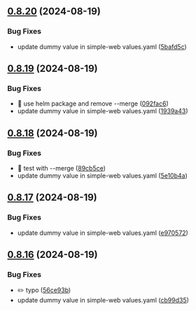 ## [0.8.20](https://github.com/garrygerber/simple-web/compare/simple_web-v0.8.19...simple_web-v0.8.20) (2024-08-19)


### Bug Fixes

* update dummy value in simple-web values.yaml ([5bafd5c](https://github.com/garrygerber/simple-web/commit/5bafd5cfea6dd5a38c1bc7d8fe0a22651c6de58d))



## [0.8.19](https://github.com/garrygerber/simple-web/compare/simple_web-v0.8.18...simple_web-v0.8.19) (2024-08-19)


### Bug Fixes

* :bug: use helm package and remove --merge ([092fac6](https://github.com/garrygerber/simple-web/commit/092fac6945842503054476b2337bc44346291359))
* update dummy value in simple-web values.yaml ([1939a43](https://github.com/garrygerber/simple-web/commit/1939a4324ef7c069bf5a322986e6e1fa6804fc06))



## [0.8.18](https://github.com/garrygerber/simple-web/compare/simple_web-v0.8.17...simple_web-v0.8.18) (2024-08-19)


### Bug Fixes

* :test_tube: test with --merge ([89cb5ce](https://github.com/garrygerber/simple-web/commit/89cb5ce2d4e88aa4d3dfa6694c8ad18b782b3e34))
* update dummy value in simple-web values.yaml ([5e10b4a](https://github.com/garrygerber/simple-web/commit/5e10b4a2af1a71f04cfdbb8e115838d2aa2f130a))



## [0.8.17](https://github.com/garrygerber/simple-web/compare/simple_web-v0.8.16...simple_web-v0.8.17) (2024-08-19)


### Bug Fixes

* update dummy value in simple-web values.yaml ([e970572](https://github.com/garrygerber/simple-web/commit/e9705722780b36ada0a6f8f363fc67e85fc490e6))



## [0.8.16](https://github.com/garrygerber/simple-web/compare/simple_web-v0.8.15...simple_web-v0.8.16) (2024-08-19)


### Bug Fixes

* :pencil2: typo ([56ce93b](https://github.com/garrygerber/simple-web/commit/56ce93b1c60fb56ca56e0373cec5ebb4a54cd00c))
* update dummy value in simple-web values.yaml ([cb99d35](https://github.com/garrygerber/simple-web/commit/cb99d35889df00b884e4f363d87641ea417a33a4))



